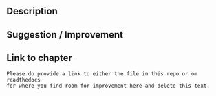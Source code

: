 ## Description
<!-- A clear description of the part that is missing or not easy to understand. -->


## Suggestion / Improvement
<!-- A clear description of your suggestion and what you would like to improve -->


## Link to chapter
```
Please do provide a link to either the file in this repo or om readthedocs
for where you find room for improvement here and delete this text.
```
